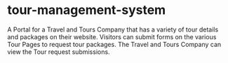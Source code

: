 # tour-management-system
A Portal for a Travel and Tours Company that has a variety of tour details and packages on their website. Visitors can submit forms on the various Tour Pages to request tour packages. The Travel and Tours Company can view the Tour request submissions.
